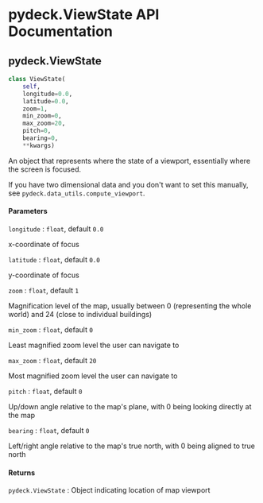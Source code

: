 pydeck.ViewState API Documentation
=======

## pydeck.ViewState

```python
class ViewState(
    self,
    longitude=0.0,
    latitude=0.0,
    zoom=1,
    min_zoom=0,
    max_zoom=20,
    pitch=0,
    bearing=0,
    **kwargs)
```

An object that represents where the state of a viewport, essentially where the screen is focused.

If you have two dimensional data and you don't want to set this manually, see `pydeck.data_utils.compute_viewport`.

#### Parameters

`longitude` : `float`, default `0.0`

x-coordinate of focus

`latitude` : `float`, default `0.0`

y-coordinate of focus

`zoom` : `float`, default `1`

Magnification level of the map, usually between 0 (representing the whole world) and 24 (close to individual buildings)

`min_zoom` : `float`, default `0`

Least magnified zoom level the user can navigate to

`max_zoom` : `float`, default `20`

Most magnified zoom level the user can navigate to

`pitch` : `float`, default `0`

Up/down angle relative to the map's plane, with 0 being looking directly at the map

`bearing` : `float`, default `0`

Left/right angle relative to the map's true north, with 0 being aligned to true north

#### Returns

`pydeck.ViewState` : Object indicating location of map viewport
